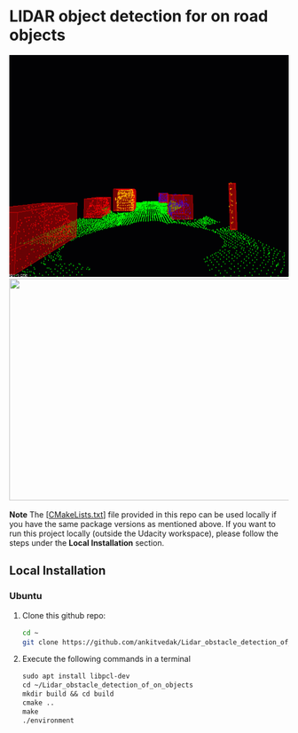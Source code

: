 # LIDAR object detection for on road objects

<img src="media/ObstacleDetectionFPS.gif" width="700" height="400" />
<img src="media/lidar.gif" width="700" height="400" />


**Note** The [[CMakeLists.txt](https://github.com/udacity/SFND_Lidar_Obstacle_Detection/blob/master/CMakeLists.txt)] file provided in this repo can be used locally if you have the same package versions as mentioned above. If you want to run this project locally (outside the Udacity workspace), please follow the steps under the **Local Installation** section.


## Local Installation

### Ubuntu 

1. Clone this github repo:

   ```sh
   cd ~
   git clone https://github.com/ankitvedak/Lidar_obstacle_detection_of_on_objects.git
   ```


2. Execute the following commands in a terminal

   ```shell
   sudo apt install libpcl-dev
   cd ~/Lidar_obstacle_detection_of_on_objects
   mkdir build && cd build
   cmake ..
   make
   ./environment
   ```

  
   
